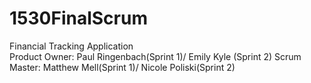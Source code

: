 # 1530FinalScrum

Financial Tracking Application\
Product Owner: Paul Ringenbach(Sprint 1)/ Emily Kyle (Sprint 2)
Scrum Master: Matthew Mell(Sprint 1)/ Nicole Poliski(Sprint 2)
